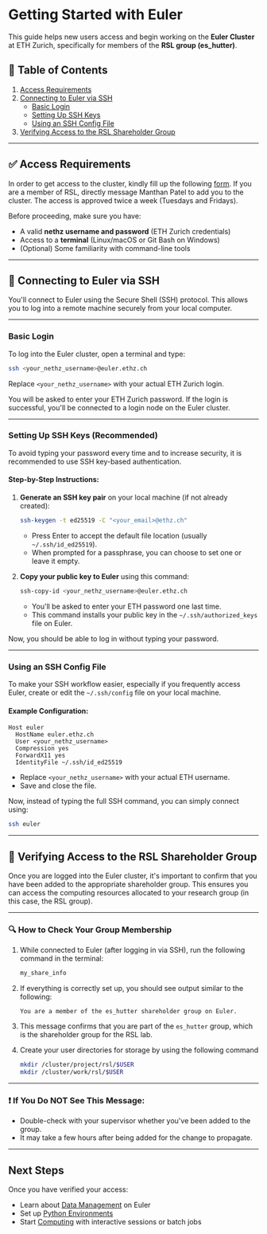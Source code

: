 # Getting Started with Euler

This guide helps new users access and begin working on the **Euler Cluster** at ETH Zurich, specifically for members of the **RSL group (es_hutter)**.

## 📌 Table of Contents

1. [Access Requirements](#access-requirements)
2. [Connecting to Euler via SSH](#connecting-to-euler-via-ssh)
   - [Basic Login](#basic-login)
   - [Setting Up SSH Keys](#setting-up-ssh-keys-recommended)
   - [Using an SSH Config File](#using-an-ssh-config-file)
3. [Verifying Access to the RSL Shareholder Group](#verifying-access-to-the-rsl-shareholder-group)

---

## ✅ Access Requirements

In order to get access to the cluster, kindly fill up the following [form](https://forms.gle/UsiGkXUmo9YyNHsH8). If you are a member of RSL, directly message Manthan Patel to add you to the cluster. The access is approved twice a week (Tuesdays and Fridays).

Before proceeding, make sure you have:

- A valid **nethz username and password** (ETH Zurich credentials)
- Access to a **terminal** (Linux/macOS or Git Bash on Windows)
- (Optional) Some familiarity with command-line tools

---

## 🔐 Connecting to Euler via SSH

You'll connect to Euler using the Secure Shell (SSH) protocol. This allows you to log into a remote machine securely from your local computer.

---

### Basic Login

To log into the Euler cluster, open a terminal and type:

```bash
ssh <your_nethz_username>@euler.ethz.ch
```

Replace `<your_nethz_username>` with your actual ETH Zurich login.

You will be asked to enter your ETH Zurich password. If the login is successful, you'll be connected to a login node on the Euler cluster.

---

### Setting Up SSH Keys (Recommended)

To avoid typing your password every time and to increase security, it is recommended to use SSH key-based authentication.

#### Step-by-Step Instructions:

1. **Generate an SSH key pair** on your local machine (if not already created):

   ```bash
   ssh-keygen -t ed25519 -C "<your_email>@ethz.ch"
   ```

   - Press Enter to accept the default file location (usually `~/.ssh/id_ed25519`).
   - When prompted for a passphrase, you can choose to set one or leave it empty.

2. **Copy your public key to Euler** using this command:

   ```bash
   ssh-copy-id <your_nethz_username>@euler.ethz.ch
   ```

   - You'll be asked to enter your ETH password one last time.
   - This command installs your public key in the `~/.ssh/authorized_keys` file on Euler.

Now, you should be able to log in without typing your password.

---

### Using an SSH Config File

To make your SSH workflow easier, especially if you frequently access Euler, create or edit the `~/.ssh/config` file on your local machine.

#### Example Configuration:

```sshconfig
Host euler
  HostName euler.ethz.ch
  User <your_nethz_username>
  Compression yes
  ForwardX11 yes
  IdentityFile ~/.ssh/id_ed25519
```

- Replace `<your_nethz_username>` with your actual ETH username.
- Save and close the file.

Now, instead of typing the full SSH command, you can simply connect using:

```bash
ssh euler
```

---

## 🧾 Verifying Access to the RSL Shareholder Group

Once you are logged into the Euler cluster, it's important to confirm that you have been added to the appropriate shareholder group. This ensures you can access the computing resources allocated to your research group (in this case, the RSL group).

---

### 🔍 How to Check Your Group Membership

1. While connected to Euler (after logging in via SSH), run the following command in the terminal:

   ```bash
   my_share_info
   ```

2. If everything is correctly set up, you should see output similar to the following:

   ```
   You are a member of the es_hutter shareholder group on Euler.
   ```

3. This message confirms that you are part of the `es_hutter` group, which is the shareholder group for the RSL lab.

4. Create your user directories for storage by using the following command
   ```bash 
   mkdir /cluster/project/rsl/$USER
   mkdir /cluster/work/rsl/$USER
   ```

---

### ❗ If You Do NOT See This Message:

- Double-check with your supervisor whether you've been added to the group.
- It may take a few hours after being added for the change to propagate.

---

## Next Steps

Once you have verified your access:
- Learn about [Data Management](data-management.md) on Euler
- Set up [Python Environments](python-environments.md)
- Start [Computing](computing-guide.md) with interactive sessions or batch jobs